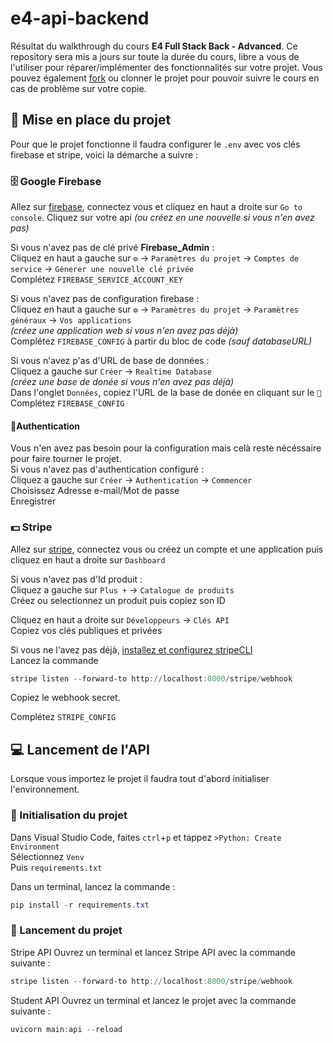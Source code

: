 # e4-api-backend

Résultat du walkthrough du cours **E4 Full Stack Back - Advanced**. Ce repository sera mis a jours sur toute la durée du cours, libre a vous de l'utiliser pour réparer/implémenter des fonctionnalités sur votre projet. Vous pouvez également [fork](https://github.com/faraan-estiam/e4-api-backend/fork) ou clonner le projet pour pouvoir suivre le cours en cas de problème sur votre copie.

## 🔰 Mise en place du projet

Pour que le projet fonctionne il faudra configurer le `.env` avec vos clés firebase et stripe, voici la démarche a suivre :

### 🗄️ Google Firebase
  
Allez sur [firebase](https://firebase.google.com), connectez vous et cliquez en haut a droite sur `Go to console`. Cliquez sur votre api *(ou créez en une nouvelle si vous n'en avez pas)*  
  
Si vous n'avez pas de clé privé **Firebase_Admin** :  
Cliquez en haut a gauche sur `⚙️` -> `Paramètres du projet` -> `Comptes de service` -> `Génerer une nouvelle clé privée`  
Complétez `FIREBASE_SERVICE_ACCOUNT_KEY`  

Si vous n'avez pas de configuration firebase :  
Cliquez en haut a gauche sur `⚙️` -> `Paramètres du projet` -> `Paramètres généraux` -> `Vos applications`  
*(créez une application web si vous n'en avez pas déjà)*  
Complétez `FIREBASE_CONFIG` à partir du bloc de code *(sauf databaseURL)*  
  
Si vous n'avez p'as d'URL de base de données :  
Cliquez a gauche sur `Créer` -> `Realtime Database`  
*(créez une base de donée si vous n'en avez pas déjà)*  
Dans l'onglet `Données`, copiez l'URL de la base de donée en cliquant sur le `🔗`  
Complétez `FIREBASE_CONFIG`  
  
#### 🔐Authentication
Vous n'en avez pas besoin pour la configuration mais celà reste nécéssaire pour faire tourner le projet.  
Si vous n'avez pas d'authentication configuré :  
Cliquez a gauche sur `Créer` -> `Authentication` -> `Commencer`  
Choisissez Adresse e-mail/Mot de passe  
Enregistrer
  
### 💵 Stripe
  
Allez sur [stripe](https://stripe.com/fr), connectez vous ou créez un compte et une application puis cliquez en haut a droite sur `Dashboard`
  
Si vous n'avez pas d'Id produit :  
Cliquez a gauche sur `Plus +` -> `Catalogue de produits`  
Créez ou selectionnez un produit puis copiez son ID
  
Cliquez en haut a droite sur `Développeurs` -> `Clés API`  
Copiez vos clés publiques et privées
  
Si vous ne l'avez pas déjà, [installez et configurez stripeCLI](https://stripe.com/docs/stripe-cli?locale=fr-FR)  
Lancez la commande  
```PowerShell
stripe listen --forward-to http://localhost:8000/stripe/webhook
```
Copiez le webhook secret.  
  
Complétez `STRIPE_CONFIG`

## 💻 Lancement de l'API

Lorsque vous importez le projet il faudra tout d'abord initialiser l'environnement.  

### 📂 Initialisation du projet

Dans Visual Studio Code, faites `ctrl`+`p` et tappez `>Python: Create Environment`  
Sélectionnez `Venv`  
Puis `requirements.txt`

Dans un terminal, lancez la commande :  
```Powershell
pip install -r requirements.txt
```

### 🚀 Lancement du projet

Stripe API
Ouvrez un terminal et lancez Stripe API avec la commande suivante :  
```Powershell
stripe listen --forward-to http://localhost:8000/stripe/webhook
```

Student API
Ouvrez un terminal et lancez le projet avec la commande suivante :  
```Powershell
uvicorn main:api --reload
```


